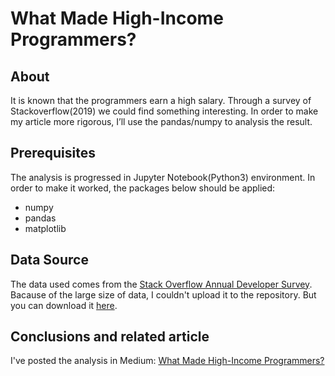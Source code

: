 # What Made High-Income Programmers?
## About
It is known that the programmers earn a high salary. Through a survey of Stackoverflow(2019) we could find something interesting.
In order to make my article more rigorous, I’ll use the pandas/numpy to analysis the result.
## Prerequisites
The analysis is progressed in Jupyter Notebook(Python3) environment. In order to make it worked, the packages below should be applied:
* numpy
* pandas
* matplotlib  

## Data Source
The data used comes from the [Stack Overflow Annual Developer Survey](https://insights.stackoverflow.com/survey). 
Bacause of the large size of data, I couldn't upload it to the repository. But you can download it [here](https://drive.google.com/open?id=1QOmVDpd8hcVYqqUXDXf68UMDWQZP0wQV).

## Conclusions and related article
I've posted the analysis in Medium: [What Made High-Income Programmers?](https://medium.com/@weixiao917/what-made-high-income-programmers-759808ec5593)